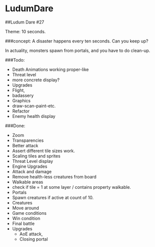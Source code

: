 LudumDare
=========

##Ludum Dare #27

Theme: 10 seconds.


###concept: 
A disaster happens every ten seconds. Can you keep up? 

In actuality, monsters spawn from portals, and you have to do clean-up.

###Todo:
 - Death Animations working proper-like
  - Threat level
   - more concrete display? 
 - Upgrades
  - Flight, 
  - badassery
 - Graphics
  - draw-scan-paint-etc.
 - Refactor
 - Enemy health display

###Done:
 - Zoom
 - Transparencies
 - Better attack 
 - Assert different tile sizes work.
 - Scaling tiles and sprites
 - Threat Level display
 - Engine Upgrades
 - Attack and damage
  - Remove health-less creatures from board
 - Walkable areas
  - check if tile = 1 at some layer / contains property walkable.
 - Portals
  - Spawn creatures if active at count of 10. 
 - Creatures
  - Move around
 - Game conditions
  - Win condition
  - Final battle
- Upgrades
  - AoE attack, 
  - Closing portal
  
